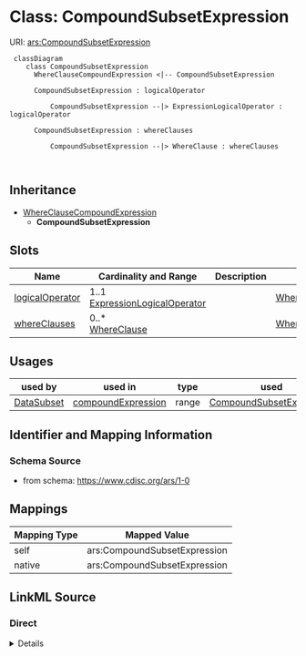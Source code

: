 # Class: CompoundSubsetExpression



URI: [ars:CompoundSubsetExpression](https://www.cdisc.org/ars/1-0CompoundSubsetExpression)



```mermaid
 classDiagram
    class CompoundSubsetExpression
      WhereClauseCompoundExpression <|-- CompoundSubsetExpression
      
      CompoundSubsetExpression : logicalOperator
        
          CompoundSubsetExpression --|> ExpressionLogicalOperator : logicalOperator
        
      CompoundSubsetExpression : whereClauses
        
          CompoundSubsetExpression --|> WhereClause : whereClauses
        
      
```





## Inheritance
* [WhereClauseCompoundExpression](WhereClauseCompoundExpression.md)
    * **CompoundSubsetExpression**



## Slots

| Name | Cardinality and Range | Description | Inheritance |
| ---  | --- | --- | --- |
| [logicalOperator](logicalOperator.md) | 1..1 <br/> [ExpressionLogicalOperator](ExpressionLogicalOperator.md) |  | [WhereClauseCompoundExpression](WhereClauseCompoundExpression.md) |
| [whereClauses](whereClauses.md) | 0..* <br/> [WhereClause](WhereClause.md) |  | [WhereClauseCompoundExpression](WhereClauseCompoundExpression.md) |





## Usages

| used by | used in | type | used |
| ---  | --- | --- | --- |
| [DataSubset](DataSubset.md) | [compoundExpression](compoundExpression.md) | range | [CompoundSubsetExpression](CompoundSubsetExpression.md) |






## Identifier and Mapping Information







### Schema Source


* from schema: https://www.cdisc.org/ars/1-0





## Mappings

| Mapping Type | Mapped Value |
| ---  | ---  |
| self | ars:CompoundSubsetExpression |
| native | ars:CompoundSubsetExpression |





## LinkML Source

<!-- TODO: investigate https://stackoverflow.com/questions/37606292/how-to-create-tabbed-code-blocks-in-mkdocs-or-sphinx -->

### Direct

<details>
```yaml
name: CompoundSubsetExpression
from_schema: https://www.cdisc.org/ars/1-0
rank: 1000
is_a: WhereClauseCompoundExpression
slot_usage:
  whereClauses:
    name: whereClauses
    domain_of:
    - WhereClauseCompoundExpression
    inlined: true
    inlined_as_list: true

```
</details>

### Induced

<details>
```yaml
name: CompoundSubsetExpression
from_schema: https://www.cdisc.org/ars/1-0
rank: 1000
is_a: WhereClauseCompoundExpression
slot_usage:
  whereClauses:
    name: whereClauses
    domain_of:
    - WhereClauseCompoundExpression
    inlined: true
    inlined_as_list: true
attributes:
  logicalOperator:
    name: logicalOperator
    from_schema: https://www.cdisc.org/ars/1-0
    rank: 1000
    alias: logicalOperator
    owner: CompoundSubsetExpression
    domain_of:
    - WhereClauseCompoundExpression
    range: ExpressionLogicalOperator
    required: true
  whereClauses:
    name: whereClauses
    from_schema: https://www.cdisc.org/ars/1-0
    rank: 1000
    multivalued: true
    list_elements_ordered: true
    alias: whereClauses
    owner: CompoundSubsetExpression
    domain_of:
    - WhereClauseCompoundExpression
    range: WhereClause
    inlined: true
    inlined_as_list: true

```
</details>